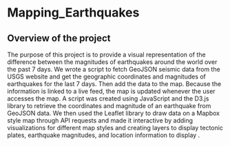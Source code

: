 # Mapping_Earthquakes

## Overview of the project

The purpose of this project is to provide a visual representation of the difference between the magnitudes of earthquakes around the world over the past 7 days. We wrote a script to fetch GeoJSON seismic data from the USGS website and get the geographic coordinates and magnitudes of earthquakes for the last 7 days. Then add the data to the map. Because the information is linked to a live feed, the map is updated whenever the user accesses the map. A script was created using JavaScript and the D3.js library to retrieve the coordinates and magnitude of an earthquake from GeoJSON data. We then used the Leaflet library to draw data on a Mapbox style map through API requests and made it interactive by adding visualizations for different map styles and creating layers to display tectonic plates, earthquake magnitudes, and location information to display .


